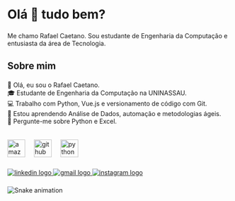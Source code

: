 <h1 align="left">Olá 👋 tudo bem?</h1>

###

<p align="left">Me chamo Rafael Caetano. Sou estudante de Engenharia da Computação  e entusiasta da área de Tecnologia.</p>

###

<h2 align="left">Sobre mim</h2>

###

<p align="left">👋 Olá, eu sou o Rafael Caetano.<br>🎓 Estudante de Engenharia da Computação na UNINASSAU.<br>💻 Trabalho com Python, Vue.js e versionamento de código com Git.<br>🌱 Estou aprendendo Análise de Dados, automação e metodologias ágeis.<br>💬 Pergunte-me sobre Python e Excel.</p>

###

<h6 align="left"></h6>

###

<div align="left">
  <img src="https://cdn.jsdelivr.net/gh/devicons/devicon/icons/amazonwebservices/amazonwebservices-original-wordmark.svg" height="40" alt="amazonwebservices logo"  />
  <img width="12" />
  <img src="https://cdn.jsdelivr.net/gh/devicons/devicon/icons/github/github-original-wordmark.svg" height="40" alt="github logo"  />
  <img width="12" />
  <img src="https://cdn.jsdelivr.net/gh/devicons/devicon/icons/python/python-original-wordmark.svg" height="40" alt="python logo"  />
</div>

###

<div align="left">
  <a href="https://www.linkedin.com/in/raffael-caetano/" target="_blank">
    <img src="https://img.shields.io/static/v1?message=LinkedIn&logo=linkedin&label=&color=0077B5&logoColor=white&labelColor=&style=for-the-badge" height="" alt="linkedin logo"  />
  </a>
  <a href="rafaelcaetanox0@gmail.com" target="_blank">
    <img src="https://img.shields.io/static/v1?message=Gmail&logo=gmail&label=&color=D14836&logoColor=white&labelColor=&style=for-the-badge" height="" alt="gmail logo"  />
  </a>
  <a href="https://www.instagram.com/raffaael_87/" target="_blank">
    <img src="https://img.shields.io/static/v1?message=Instagram&logo=instagram&label=&color=E4405F&logoColor=white&labelColor=&style=for-the-badge" height="" alt="instagram logo"  />
  </a>
</div>

###

<img src="https://raw.githubusercontent.com/Rafaelvrau777/Rafaelvrau777/output/snake.svg" alt="Snake animation" />

###
